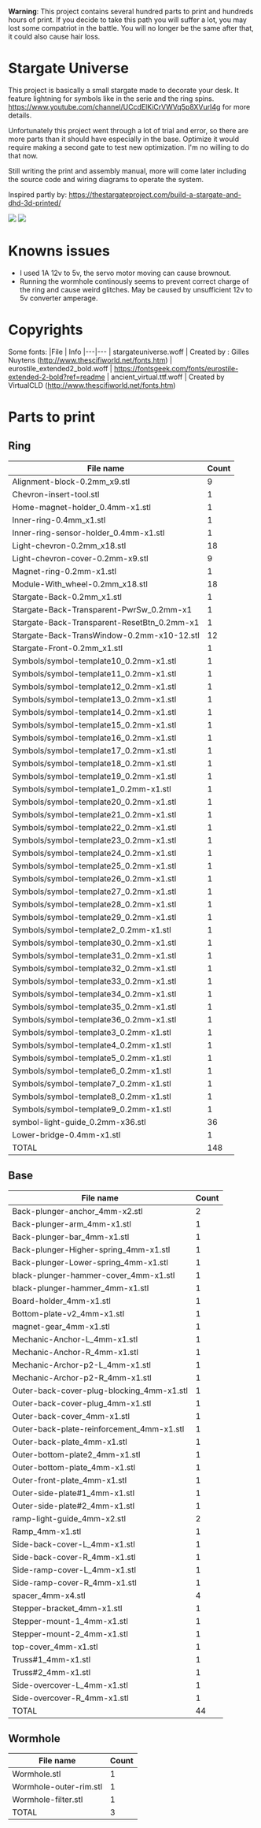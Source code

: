 **Warning**: This project contains several hundred parts to print and hundreds hours of print. 
If you decide to take this path you will suffer a lot, you may lost some compatriot in the battle.
You will no longer be the same after that, it could also cause hair loss.

# Stargate Universe

This project is basically a small stargate made to decorate your desk. It feature lightning for symbols like in the serie and the ring spins.
https://www.youtube.com/channel/UCcdElKiCrVWVq5p8XVurI4g for more details.

Unfortunately this project went through a lot of trial and error, so there are more parts than it should have especially in the base.
Optimize it would require making a second gate to test new optimization. I'm no willing to do that now.

Still writing the print and assembly manual, more will come later including the source code and wiring diagrams to operate the system.

Inspired partly by: https://thestargateproject.com/build-a-stargate-and-dhd-3d-printed/

![](./Readme-Assets/stargate-thumbnail.png)
![](./Readme-Assets/stargate-thumbnail2.png)

# Knowns issues

- I used 1A 12v to 5v, the servo motor moving can cause brownout.
- Running the wormhole continously seems to prevent correct charge of the ring and cause weird glitches. May be caused by unsufficient 12v to 5v converter amperage.

# Copyrights

Some fonts:
|File | Info
|---|---
| stargateuniverse.woff | Created by : Gilles Nuytens (http://www.thescifiworld.net/fonts.htm)
| eurostile_extended2_bold.woff | https://fontsgeek.com/fonts/eurostile-extended-2-bold?ref=readme
| ancient_virtual.ttf.woff | Created by VirtualCLD (http://www.thescifiworld.net/fonts.htm)

# Parts to print

##  Ring

| File name | Count |
|---|---|
| Alignment-block-0.2mm_x9.stl | 9
| Chevron-insert-tool.stl | 1
| Home-magnet-holder_0.4mm-x1.stl | 1
| Inner-ring-0.4mm_x1.stl | 1
| Inner-ring-sensor-holder_0.4mm-x1.stl | 1
| Light-chevron-0.2mm_x18.stl | 18
| Light-chevron-cover-0.2mm-x9.stl | 9
| Magnet-ring-0.2mm-x1.stl | 1
| Module-With_wheel-0.2mm_x18.stl | 18
| Stargate-Back-0.2mm_x1.stl | 1
| Stargate-Back-Transparent-PwrSw_0.2mm-x1 | 1
| Stargate-Back-Transparent-ResetBtn_0.2mm-x1 | 1
| Stargate-Back-TransWindow-0.2mm-x10-12.stl | 12
| Stargate-Front-0.2mm_x1.stl | 1
| Symbols/symbol-template10_0.2mm-x1.stl | 1
| Symbols/symbol-template11_0.2mm-x1.stl | 1
| Symbols/symbol-template12_0.2mm-x1.stl | 1
| Symbols/symbol-template13_0.2mm-x1.stl | 1
| Symbols/symbol-template14_0.2mm-x1.stl | 1
| Symbols/symbol-template15_0.2mm-x1.stl | 1
| Symbols/symbol-template16_0.2mm-x1.stl | 1
| Symbols/symbol-template17_0.2mm-x1.stl | 1
| Symbols/symbol-template18_0.2mm-x1.stl | 1
| Symbols/symbol-template19_0.2mm-x1.stl | 1
| Symbols/symbol-template1_0.2mm-x1.stl | 1
| Symbols/symbol-template20_0.2mm-x1.stl | 1
| Symbols/symbol-template21_0.2mm-x1.stl | 1
| Symbols/symbol-template22_0.2mm-x1.stl | 1
| Symbols/symbol-template23_0.2mm-x1.stl | 1
| Symbols/symbol-template24_0.2mm-x1.stl | 1
| Symbols/symbol-template25_0.2mm-x1.stl | 1
| Symbols/symbol-template26_0.2mm-x1.stl | 1
| Symbols/symbol-template27_0.2mm-x1.stl | 1
| Symbols/symbol-template28_0.2mm-x1.stl | 1
| Symbols/symbol-template29_0.2mm-x1.stl | 1
| Symbols/symbol-template2_0.2mm-x1.stl | 1
| Symbols/symbol-template30_0.2mm-x1.stl | 1
| Symbols/symbol-template31_0.2mm-x1.stl | 1
| Symbols/symbol-template32_0.2mm-x1.stl | 1
| Symbols/symbol-template33_0.2mm-x1.stl | 1
| Symbols/symbol-template34_0.2mm-x1.stl | 1
| Symbols/symbol-template35_0.2mm-x1.stl | 1
| Symbols/symbol-template36_0.2mm-x1.stl | 1
| Symbols/symbol-template3_0.2mm-x1.stl | 1
| Symbols/symbol-template4_0.2mm-x1.stl | 1
| Symbols/symbol-template5_0.2mm-x1.stl | 1
| Symbols/symbol-template6_0.2mm-x1.stl | 1
| Symbols/symbol-template7_0.2mm-x1.stl | 1
| Symbols/symbol-template8_0.2mm-x1.stl | 1
| Symbols/symbol-template9_0.2mm-x1.stl | 1
| symbol-light-guide_0.2mm-x36.stl | 36
| Lower-bridge-0.4mm-x1.stl | 1
| TOTAL | 148

## Base

| File name | Count |
|---|---|
| Back-plunger-anchor_4mm-x2.stl | 2
| Back-plunger-arm_4mm-x1.stl | 1
| Back-plunger-bar_4mm-x1.stl | 1
| Back-plunger-Higher-spring_4mm-x1.stl | 1
| Back-plunger-Lower-spring_4mm-x1.stl | 1
| black-plunger-hammer-cover_4mm-x1.stl | 1 
| black-plunger-hammer_4mm-x1.stl | 1
| Board-holder_4mm-x1.stl | 1
| Bottom-plate-v2_4mm-x1.stl | 1
| magnet-gear_4mm-x1.stl | 1
| Mechanic-Anchor-L_4mm-x1.stl |1 
| Mechanic-Anchor-R_4mm-x1.stl | 1
| Mechanic-Archor-p2-L_4mm-x1.stl | 1
| Mechanic-Archor-p2-R_4mm-x1.stl | 1
| Outer-back-cover-plug-blocking_4mm-x1.stl | 1
| Outer-back-cover-plug_4mm-x1.stl | 1
| Outer-back-cover_4mm-x1.stl | 1
| Outer-back-plate-reinforcement_4mm-x1.stl | 1
| Outer-back-plate_4mm-x1.stl | 1
| Outer-bottom-plate2_4mm-x1.stl | 1
| Outer-bottom-plate_4mm-x1.stl | 1
| Outer-front-plate_4mm-x1.stl | 1
| Outer-side-plate#1_4mm-x1.stl | 1
| Outer-side-plate#2_4mm-x1.stl | 1
| ramp-light-guide_4mm-x2.stl | 2
| Ramp_4mm-x1.stl | 1
| Side-back-cover-L_4mm-x1.stl | 1
| Side-back-cover-R_4mm-x1.stl | 1
| Side-ramp-cover-L_4mm-x1.stl | 1
| Side-ramp-cover-R_4mm-x1.stl | 1
| spacer_4mm-x4.stl | 4
| Stepper-bracket_4mm-x1.stl | 1
| Stepper-mount-1_4mm-x1.stl | 1
| Stepper-mount-2_4mm-x1.stl | 1
| top-cover_4mm-x1.stl | 1
| Truss#1_4mm-x1.stl | 1
| Truss#2_4mm-x1.stl | 1
| Side-overcover-L_4mm-x1.stl | 1
| Side-overcover-R_4mm-x1.stl | 1
| TOTAL | 44

## Wormhole

| File name | Count |
|---|---|
| Wormhole.stl | 1
| Wormhole-outer-rim.stl | 1
| Wormhole-filter.stl | 1
| TOTAL | 3
